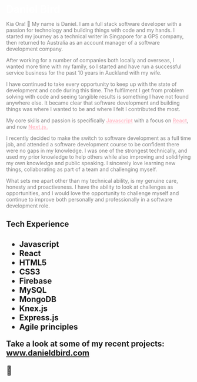 <h1 style="color:#ffffff;margin:0;">Daniel Bird</h1>
<p style="color:gray;">Kia Ora! 👋 My name is Daniel. I am a full stack software developer with a passion for technology and building things with code and my hands. I started my journey as a technical writer in Singapore for a GPS company, then returned to Australia as an account manager of a software development company.</p>

<p style="color:gray;">After working for a number of companies both locally and overseas, I wanted more time with my family, so I started and have run a successful service business for the past 10 years in Auckland with my wife.</p>

<p style="color:gray;">I have continued to take every opportunity to keep up with the state of development and code during this time. The fulfilment I get from problem solving with code and seeing tangible results is something I have not found anywhere else. It became clear that software development and building things was where I wanted to be and where I felt I contributed the most.</p>

<p style="color:gray;">My core skills and passion is specifically <strong style="color:pink;"><ins>Javascript</ins></strong> with a focus on <strong style="color:pink;"><ins>React</ins></strong>, and now <strong style="color:pink;"><ins>Next.js.</ins></strong></p>

<p style="color:gray;">I recently decided to make the switch to software development as a full time job, and attended a software development course to be confident there were no gaps in my knowledge. I was one of the strongest technically, and used my prior knowledge to help others while also improving and solidifying my own knowledge and public speaking. I sincerely love learning new things, collaborating as part of a team and challenging myself.</p>

<p style="color:gray;">What sets me apart other than my technical ability, is my genuine care, honesty and proactiveness. I have the ability to look at challenges as opportunities, and I would love the opportunity to challenge myself and continue to improve both personally and professionally in a software development role.</p>

<h2>Tech Experience<h2>
<ul>
  <li>Javascript</li>
  <li>React</li>
  <li>HTML5</li>
  <li>CSS3</li>
  <li>Firebase</li>
  <li>MySQL</li>
  <li>MongoDB</li>
  <li>Knex.js</li>
  <li>Express.js</li>
  <li>Agile principles</li>
</ul>

  <p>Take a look at some of my recent projects: <a href="https://www.danieldbird.com/" target="_blank">www.danieldbird.com</a></p>

<span style="font-size:1.5rem">🐤</span>
